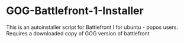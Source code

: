 # GOG-Battlefront-1-Installer
This is an autoinstaller script for Battlefront I for ubuntu - popos users. Requires a downloaded copy of GOG version of battlefront

